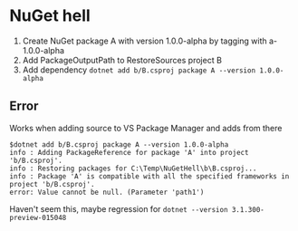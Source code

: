 # NuGet hell

1. Create NuGet package A with version 1.0.0-alpha by tagging with a-1.0.0-alpha
1. Add PackageOutputPath to RestoreSources project B
1. Add dependency `dotnet add b/B.csproj package A --version 1.0.0-alpha`

## Error
Works when adding source to VS Package Manager and adds from there
```
$dotnet add b/B.csproj package A --version 1.0.0-alpha
info : Adding PackageReference for package 'A' into project 'b/B.csproj'.
info : Restoring packages for C:\Temp\NuGetHell\b\B.csproj...
info : Package 'A' is compatible with all the specified frameworks in project 'b/B.csproj'.
error: Value cannot be null. (Parameter 'path1')
```
Haven't seem this, maybe regression for `dotnet --version 3.1.300-preview-015048`